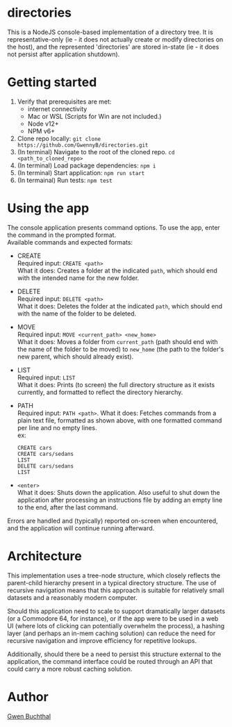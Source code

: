 # directories
This is a NodeJS console-based implementation of a directory tree. It is representative-only (ie - it does not actually create or modify directories on the host), and the represented 'directories' are stored in-state (ie - it does not persist after application shutdown).

# Getting started
1. Verify that prerequisites are met:  
    - internet connectivity
    - Mac or WSL (Scripts for Win are not included.)
    - Node v12+
    - NPM v6+
2. Clone repo locally: `git clone https://github.com/GwennyB/directories.git`
3. (In terminal) Navigate to the root of the cloned repo. `cd <path_to_cloned_repo>`
4. (In terminal) Load package dependencies: `npm i`
5. (In terminal) Start application: `npm run start`
6. (In termainal) Run tests: `npm test`

# Using the app
The console application presents command options. To use the app, enter the command in the prompted format.  
Available commands and expected formats:
 * CREATE  
   Required input: `CREATE <path>`  
   What it does: Creates a folder at the indicated `path`, which should end with the intended name for the new folder.

 * DELETE  
   Required input: `DELETE <path>`  
   What it does: Deletes the folder at the indicated `path`, which should end with the name of the folder to be deleted.

 * MOVE  
   Required input: `MOVE <current_path> <new_home>`  
   What it does: Moves a folder from `current_path` (path should end with the name of the folder to be moved) to `new_home` (the path to the folder's new parent, which should already exist).

 * LIST  
   Required input: `LIST`  
   What it does: Prints (to screen) the full directory structure as it exists currently, and formatted to reflect the directory hierarchy.

 * PATH  
   Required input: `PATH <path>`. 
   What it does: Fetches commands from a plain text file, formatted as shown above, with one formatted command per line and no empty lines.  
   ex:
   ```
   CREATE cars
   CREATE cars/sedans
   LIST
   DELETE cars/sedans
   LIST
   ```

 * `<enter>`  
   What it does: Shuts down the application. Also useful to shut down the application after processing an instructions file by adding an empty line to the end, after the last command.  

Errors are handled and (typically) reported on-screen when encountered, and the application will continue running afterward.

# Architecture
This implementation uses a tree-node structure, which closely reflects the parent-child hierarchy present in a typical directory structure. The use of recursive navigation means that this approach is suitable for relatively small datasets and a reasonably modern computer.  

Should this application need to scale to support dramatically larger datasets (or a Commodore 64, for instance), or if the app were to be used in a web UI (where lots of clicking can potentially overwhelm the process), a hashing layer (and perhaps an in-mem caching solution) can reduce the need for recursive navigation and improve efficiency for repetitive lookups.  

Additionally, should there be a need to persist this structure external to the application, the command interface could be routed through an API that could carry a more robust caching solution.

# Author
[Gwen Buchthal](https://github.com/GwennyB)
